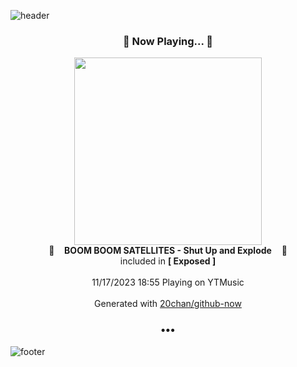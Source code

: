 ![header](https://capsule-render.vercel.app/api?type=wave&height=170&section=header&fontColor=090707&fontAlignX=45&fontAlignY=65&fontSize=100)

<h3 align="center">🎵 Now Playing... 🎵</h3>
<p align="center">
  <a href="https://music.youtube.com/watch?v=Bm47bjvXiVo">
    <img width="300" src="https://lh3.googleusercontent.com/teq6ac9-tinMrLUhDhee22FarY7svno8FBrN_Izrh9nQ-3HDTlkJerKUGAUYOTCe4fw5jVuiiOlfGzCc">
  </a>
  <br>
  🎵&nbsp&nbsp&nbsp <b>BOOM BOOM SATELLITES - Shut Up and Explode</b> &nbsp&nbsp&nbsp🎵
  <br>
  included in <b>[ Exposed ]</b>
  
  <br />
  <br />
  11/17/2023 18:55 Playing on YTMusic
  <br />
  <br />
  Generated with <a href="https://github.com/20chan/github-now">20chan/github-now</a>
</p>

<h3 align="center">•••</h3>

![footer](https://capsule-render.vercel.app/api?type=wave&height=150&section=footer)
